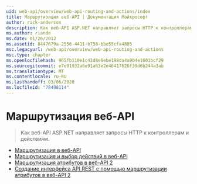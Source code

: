 ```yaml
---
uid: web-api/overview/web-api-routing-and-actions/index
title: Маршрутизация веб-API | Документация Майкрософт
author: rick-anderson
description: Как веб-API ASP.NET направляет запросы HTTP к контроллерам и действиям.
ms.author: riande
ms.date: 01/26/2012
ms.assetid: 8447679a-2556-4411-b758-bbe55cfa4805
msc.legacyurl: /web-api/overview/web-api-routing-and-actions
msc.type: chapter
ms.openlocfilehash: 965fb110e1c42d8e6ebe198da4a904e1601bcf29
ms.sourcegitcommit: e7e91932a6e91a63e2e46417626f39d6b244a3ab
ms.translationtype: MT
ms.contentlocale: ru-RU
ms.lasthandoff: 03/06/2020
ms.locfileid: "78498114"
---
```

# <a name="web-api-routing"></a>Маршрутизация веб-API

> Как веб-API ASP.NET направляет запросы HTTP к контроллерам и действиям.

- [Маршрутизация в веб-API](routing-in-aspnet-web-api.md)
- [Маршрутизация и выбор действий в веб-API](routing-and-action-selection.md)
- [Маршрутизация атрибутов в веб-API 2](attribute-routing-in-web-api-2.md)
- [Создание интерфейса API REST с помощью маршрутизации атрибутов в веб-API 2](create-a-rest-api-with-attribute-routing.md)
